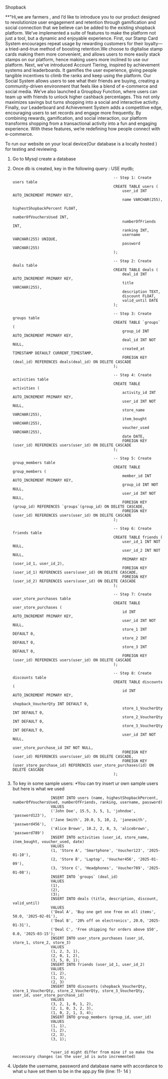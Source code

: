 Shopback


**"Hi,we are farmers , and I’d like to introduce you to our product designed to revolutionize user engagement and retention through gamification and social connection that we believe can be added to the existing shopback platform.
We’ve implemented a suite of features to make the platform not just a tool, but a dynamic and enjoyable experience.
First, our Stamp Card System encourages repeat usage by rewarding customers for their loyalty—a tried-and-true method of boosting retention.We choose to digitalise stamp cards making them more convenient, and allows users to more easily stack stamps  on our platform, hence making users more inclined to use our platform.
Next, we’ve introduced Account Tiering, inspired by achievement systems and leaderboards. It gamifies the user experience, giving people tangible incentives to climb the ranks and keep using the platform.
Our Social System allows users to see what their friends are buying, creating a community-driven environment that feels like a blend of e-commerce and social media.
We’ve also launched a Groupbuy Function, where users can team up with friends to unlock higher cashback percentages. This not only maximizes savings but turns shopping into a social and interactive activity.
Finally, our Leaderboard and Achievement System adds a competitive edge, encouraging users to set records and engage more frequently.
By combining rewards, gamification, and social interaction, our platform transforms shopping from a transactional activity into a fun and engaging experience. With these features, we’re redefining how people connect with e-commerce.

 To run our website on your local device(Our database is a locally hosted ) for testing and reviewing.

1. Go to Mysql create a database 
2. Once db is created, key in the following query : 
                                                    USE mydb;

                                                    -- Step 1: Create users table
                                                    CREATE TABLE users (
                                                        user_id INT AUTO_INCREMENT PRIMARY KEY,
                                                        name VARCHAR(255),
                                                        highestShopbackPercent FLOAT,
                                                        numberOfVouchersUsed INT,
                                                        numberOfFriends INT,
                                                        ranking INT,
                                                        username VARCHAR(255) UNIQUE,
                                                        password VARCHAR(255)
                                                    );

                                                    -- Step 2: Create deals table
                                                    CREATE TABLE deals (
                                                        deal_id INT AUTO_INCREMENT PRIMARY KEY,
                                                        title VARCHAR(255),
                                                        description TEXT,
                                                        discount FLOAT,
                                                        valid_until DATE
                                                    );

                                                    -- Step 3: Create groups table
                                                    CREATE TABLE `groups` (
                                                        group_id INT AUTO_INCREMENT PRIMARY KEY,
                                                        deal_id INT NOT NULL,
                                                        created_at TIMESTAMP DEFAULT CURRENT_TIMESTAMP,
                                                        FOREIGN KEY (deal_id) REFERENCES deals(deal_id) ON DELETE CASCADE
                                                    );

                                                    -- Step 4: Create activities table
                                                    CREATE TABLE activities (
                                                        activity_id INT AUTO_INCREMENT PRIMARY KEY,
                                                        user_id INT NOT NULL,
                                                        store_name VARCHAR(255),
                                                        item_bought VARCHAR(255),
                                                        voucher_used VARCHAR(255),
                                                        date DATE,
                                                        FOREIGN KEY (user_id) REFERENCES users(user_id) ON DELETE CASCADE
                                                    );

                                                    -- Step 5: Create group_members table
                                                    CREATE TABLE group_members (
                                                        member_id INT AUTO_INCREMENT PRIMARY KEY,
                                                        group_id INT NOT NULL,
                                                        user_id INT NOT NULL,
                                                        FOREIGN KEY (group_id) REFERENCES `groups`(group_id) ON DELETE CASCADE,
                                                        FOREIGN KEY (user_id) REFERENCES users(user_id) ON DELETE CASCADE
                                                    );

                                                    -- Step 6: Create friends table
                                                    CREATE TABLE friends (
                                                        user_id_1 INT NOT NULL,
                                                        user_id_2 INT NOT NULL,
                                                        PRIMARY KEY (user_id_1, user_id_2),
                                                        FOREIGN KEY (user_id_1) REFERENCES users(user_id) ON DELETE CASCADE,
                                                        FOREIGN KEY (user_id_2) REFERENCES users(user_id) ON DELETE CASCADE
                                                    );

                                                    -- Step 7: Create user_store_purchases table
                                                    CREATE TABLE user_store_purchases (
                                                        id INT AUTO_INCREMENT PRIMARY KEY,
                                                        user_id INT NOT NULL,
                                                        store_1 INT DEFAULT 0,
                                                        store_2 INT DEFAULT 0,
                                                        store_3 INT DEFAULT 0,
                                                        FOREIGN KEY (user_id) REFERENCES users(user_id) ON DELETE CASCADE
                                                    );

                                                    -- Step 8: Create discounts table
                                                    CREATE TABLE discounts (
                                                        id INT AUTO_INCREMENT PRIMARY KEY,
                                                        shopback_VoucherQty INT DEFAULT 0, 
                                                        store_1_VoucherQty INT DEFAULT 0,
                                                        store_2_VoucherQty INT DEFAULT 0,
                                                        store_3_VoucherQty INT DEFAULT 0,
                                                        user_id INT NOT NULL,
                                                        user_store_purchase_id INT NOT NULL,
                                                        FOREIGN KEY (user_id) REFERENCES users(user_id) ON DELETE CASCADE,
                                                        FOREIGN KEY (user_store_purchase_id) REFERENCES user_store_purchases(id) ON DELETE CASCADE
                                                    );

3. To key in some sample users: 
                         *You can try insert ur own sample users but here is what we used
                        
                        INSERT INTO users (name, highestShopbackPercent, numberOfVouchersUsed, numberOfFriends, ranking, username, password)
                        VALUES
                        ('John Doe', 15.5, 3, 5, 1, 'johndoe', 'password123'),
                        ('Jane Smith', 20.0, 5, 10, 2, 'janesmith', 'password456'),
                        ('Alice Brown', 10.2, 2, 8, 3, 'alicebrown', 'password789')
                        INSERT INTO activities (user_id, store_name, item_bought, voucher_used, date)
                        VALUES
                        (1, 'Store A', 'Smartphone', 'Voucher123', '2025-01-10'),
                        (2, 'Store B', 'Laptop', 'Voucher456', '2025-01-09'),
                        (3, 'Store C', 'Headphones', 'Voucher789', '2025-01-08');
                        INSERT INTO `groups` (deal_id)
                        VALUES
                        (1), 
                        (2), 
                        (3);
                        INSERT INTO deals (title, description, discount, valid_until)
                        VALUES
                        ('Deal A', 'Buy one get one free on all items', 50.0, '2025-02-01'),
                        ('Deal B', '20% off on electronics', 20.0, '2025-01-31'),
                        ('Deal C', 'Free shipping for orders above $50', 0.0, '2025-03-15');
                        INSERT INTO user_store_purchases (user_id, store_1, store_2, store_3)
                        VALUES
                        (1, 2, 3, 1),
                        (2, 0, 1, 2),
                        (3, 5, 0, 1);
                        INSERT INTO friends (user_id_1, user_id_2)
                        VALUES
                        (1, 2), 
                        (1, 3), 
                        (2, 3)
                        INSERT INTO discounts (shopback_VoucherQty, store_1_VoucherQty, store_2_VoucherQty, store_3_VoucherQty, user_id, user_store_purchase_id)
                        VALUES
                        (3, 2, 1, 0, 1, 2),
                        (2, 1, 0, 3, 2, 3),
                        (1, 0, 2, 1, 3, 4);
                        INSERT INTO group_members (group_id, user_id)
                        VALUES
                        (1, 1), 
                        (1, 2), 
                        (2, 3), 
                        (3, 1);


                        *user_id might differ from mine if so make the neccessary changes (as the user_id is auto incremented)


4. Update the username, password and database name with accordance to what u have set them to be in the app.py file (line: 11- 14 )



